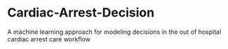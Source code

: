 # Cardiac-Arrest-Decision
A machine learning approach for modeling decisions in the out of hospital cardiac arrest care workflow
